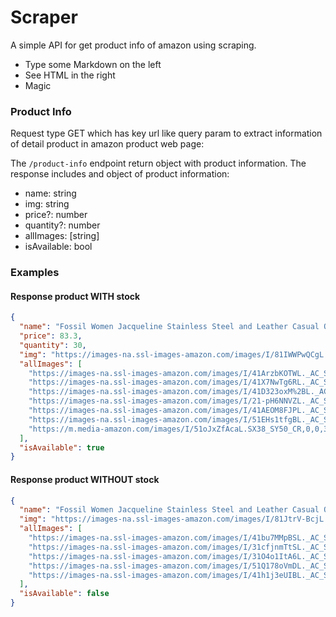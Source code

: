 # Scraper

A simple API for get product info of amazon using scraping.

- Type some Markdown on the left
- See HTML in the right
- Magic

### Product Info

Request type GET which has key url like query param to extract information of detail product in amazon product web page:

The `/product-info` endpoint return object with product information.
The response includes and object of product information:

- name: string
- img: string
- price?: number
- quantity?: number
- allImages: [string]
- isAvailable: bool

### Examples

#### Response product WITH stock

```json
{
  "name": "Fossil Women Jacqueline Stainless Steel and Leather Casual Quartz Watch",
  "price": 83.3,
  "quantity": 30,
  "img": "https://images-na.ssl-images-amazon.com/images/I/81IWWPwQCgL._AC_UY500_.jpg",
  "allImages": [
    "https://images-na.ssl-images-amazon.com/images/I/41ArzbKOTWL._AC_SR38,50_.jpg",
    "https://images-na.ssl-images-amazon.com/images/I/41X7NwTg6RL._AC_SR38,50_.jpg",
    "https://images-na.ssl-images-amazon.com/images/I/41D323oxM%2BL._AC_SR38,50_.jpg",
    "https://images-na.ssl-images-amazon.com/images/I/21-pH6NNVZL._AC_SR38,50_.jpg",
    "https://images-na.ssl-images-amazon.com/images/I/41AEOM8FJPL._AC_SR38,50_.jpg",
    "https://images-na.ssl-images-amazon.com/images/I/51EHs1tfgBL._AC_SR38,50_.jpg",
    "https://m.media-amazon.com/images/I/51oJxZfAcaL.SX38_SY50_CR,0,0,38,50_PKmb-play-button-overlay-thumb_.jpg"
  ],
  "isAvailable": true
}
```

#### Response product WITHOUT stock

```json
{
  "name": "Fossil Women Jacqueline Stainless Steel and Leather Casual Quartz Watch",
  "img": "https://images-na.ssl-images-amazon.com/images/I/81JtrV-BcjL._AC_UX466_.jpg",
  "allImages": [
    "https://images-na.ssl-images-amazon.com/images/I/41bu7MMpBSL._AC_SR38,50_.jpg",
    "https://images-na.ssl-images-amazon.com/images/I/31cfjnmTtSL._AC_SR38,50_.jpg",
    "https://images-na.ssl-images-amazon.com/images/I/31O4o1ItA6L._AC_SR38,50_.jpg",
    "https://images-na.ssl-images-amazon.com/images/I/51Q178oVmDL._AC_SR38,50_.jpg",
    "https://images-na.ssl-images-amazon.com/images/I/41h1j3eUIBL._AC_SR38,50_.jpg"
  ],
  "isAvailable": false
}
```

